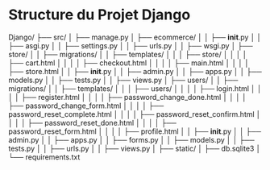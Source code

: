 # Structure du Projet Django

Django/
├── src/
│   ├── manage.py
│   ├── ecommerce/
│   │   ├── __init__.py
│   │   ├── asgi.py
│   │   ├── settings.py
│   │   ├── urls.py
│   │   ├── wsgi.py
│   ├── store/
│   │   ├── migrations/
│   │   ├── templates/
│   │   │   ├── store/
│   │   │   │   ├── cart.html
│   │   │   │   ├── checkout.html
│   │   │   │   ├── main.html
│   │   │   │   ├── store.html
│   │   ├── __init__.py
│   │   ├── admin.py
│   │   ├── apps.py
│   │   ├── models.py
│   │   ├── tests.py
│   │   ├── views.py
│   ├── users/
│   │   ├── migrations/
│   │   ├── templates/
│   │   │   ├── users/
│   │   │   │   ├── login.html
│   │   │   │   ├── register.html
│   │   │   │   ├── password_change_done.html
│   │   │   │   ├── password_change_form.html
│   │   │   │   ├── password_reset_complete.html
│   │   │   │   ├── password_reset_confirm.html
│   │   │   │   ├── password_reset_done.html
│   │   │   │   ├── password_reset_form.html
│   │   │   │   ├── profile.html
│   │   ├── __init__.py
│   │   ├── admin.py
│   │   ├── apps.py
│   │   ├── forms.py
│   │   ├── models.py
│   │   ├── tests.py
│   │   ├── urls.py
│   │   ├── views.py
│   ├── static/
│   ├── db.sqlite3
│   └── requirements.txt
